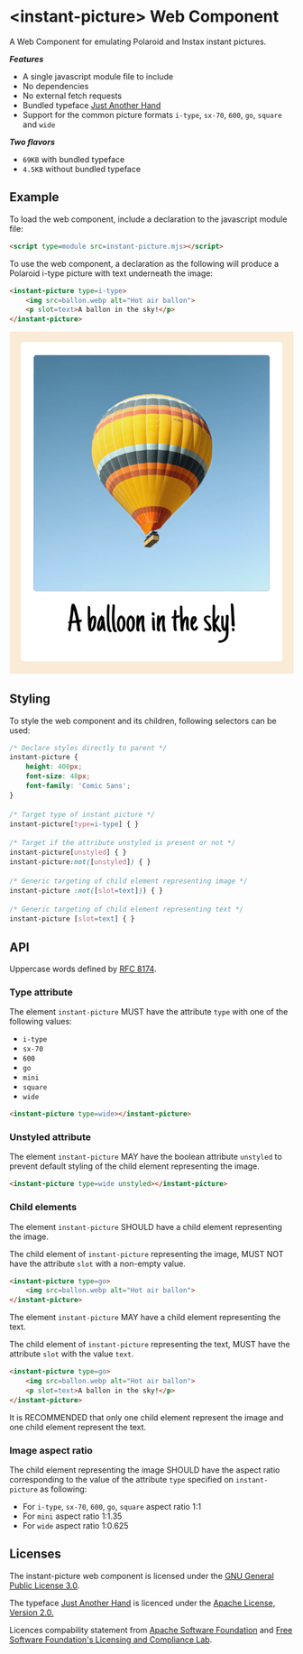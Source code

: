 # &lt;instant-picture&gt; Web Component
A Web Component for emulating Polaroid and Instax instant pictures.

***Features***
* A single javascript module file to include
* No dependencies
* No external fetch requests
* Bundled typeface [Just Another Hand](https://fonts.google.com/specimen/Just+Another+Hand)
* Support for the common picture formats `i-type`, `sx-70`, `600`, `go`, `square` and `wide`

***Two flavors***
* `69KB` with bundled typeface 
* `4.5KB` without bundled typeface

## Example
To load the web component, include a declaration to the javascript module file:

```html
<script type=module src=instant-picture.mjs></script>
```

To use the web component, a declaration as the following will produce a Polaroid i-type picture with text underneath the image:
```html
<instant-picture type=i-type>
    <img src=ballon.webp alt="Hot air ballon">
    <p slot=text>A ballon in the sky!</p>
</instant-picture>
```

![Rendered Polaroid i-type picture](example/example.png "Rendered Polaroid i-type picture")

## Styling 
To style the web component and its children, following selectors can be used: 

```css
/* Declare styles directly to parent */
instant-picture {
    height: 400px;
    font-size: 48px;
    font-family: 'Comic Sans';
}

/* Target type of instant picture */
instant-picture[type=i-type] { }

/* Target if the attribute unstyled is present or not */
instant-picture[unstyled] { }
instant-picture:not([unstyled]) { }

/* Generic targeting of child element representing image */
instant-picture :not([slot=text])) { }

/* Generic targeting of child element representing text */
instant-picture [slot=text] { }
```

## API

Uppercase words defined by [RFC 8174](https://datatracker.ietf.org/doc/html/rfc8174).

### Type attribute

The element `instant-picture` MUST have the attribute `type` with one of the following values:
* `i-type`
* `sx-70`
* `600`
* `go`
* `mini`
* `square`
* `wide`

```html
<instant-picture type=wide></instant-picture>
```
### Unstyled attribute
The element `instant-picture` MAY have the boolean attribute `unstyled` to prevent default styling of the child element representing the image.

```html
<instant-picture type=wide unstyled></instant-picture>
```

### Child elements
The element `instant-picture` SHOULD have a child element representing the image.

The child element of `instant-picture` representing the image, MUST NOT have the attribute `slot` with a non-empty value.

```html
<instant-picture type=go>
    <img src=ballon.webp alt="Hot air ballon">
</instant-picture>
```

The element `instant-picture` MAY have a child element representing the text.

The child element of `instant-picture` representing the text, MUST have the attribute `slot` with the value `text`.

```html
<instant-picture type=go>
    <img src=ballon.webp alt="Hot air ballon">
    <p slot=text>A ballon in the sky!</p>
</instant-picture>
```

It is RECOMMENDED that only one child element represent the image and one child element represent the text.

### Image aspect ratio

The child element representing the image SHOULD have the aspect ratio corresponding to the value of the attribute `type` specified on `instant-picture` as following:
* For `i-type`, `sx-70`, `600`, `go`, `square` aspect ratio 1:1
* For `mini` aspect ratio 1:1.35
* For `wide` aspect ratio 1:0.625

## Licenses
The instant-picture web component is licensed under the [GNU General Public License 3.0](https://www.gnu.org/licenses/gpl-3.0.html).

The typeface [Just Another Hand](https://fonts.google.com/specimen/Just+Another+Hand) is licenced under the [Apache License, Version 2.0.](https://www.apache.org/licenses/LICENSE-2.0)

Licences compability statement from [Apache Software Foundation](https://www.apache.org/licenses/GPL-compatibility.html) and [Free Software Foundation's Licensing and Compliance Lab](https://www.gnu.org/licenses/license-list.html#apache2).